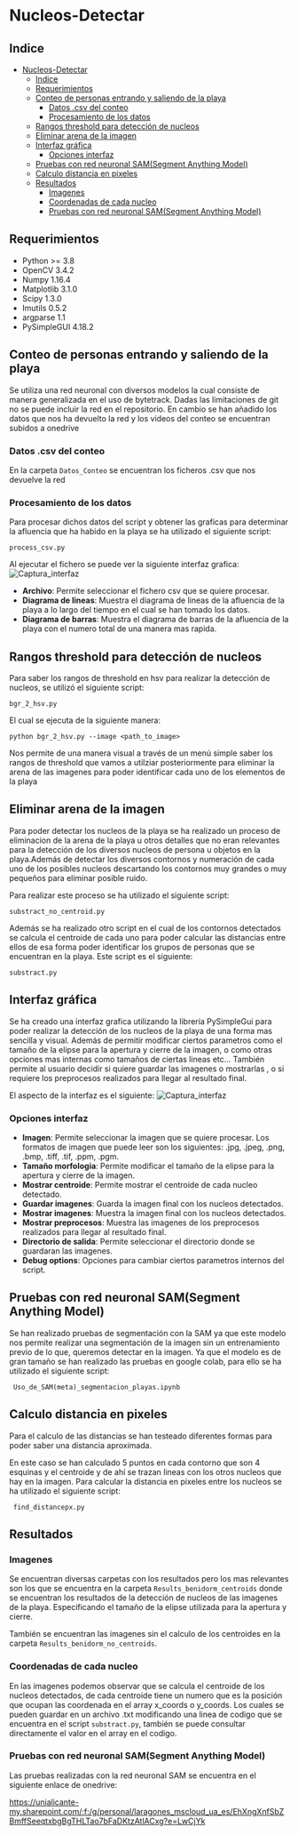 # Nucleos-Detectar

## Indice 
- [Nucleos-Detectar](#nucleos-detectar)
  - [Indice](#indice)
  - [Requerimientos](#requerimientos)
  - [Conteo de personas entrando y saliendo de la playa](#conteo-de-personas-entrando-y-saliendo-de-la-playa)
    - [Datos .csv del conteo](#datos-csv-del-conteo)
    - [Procesamiento de los datos](#procesamiento-de-los-datos)
  - [Rangos threshold para detección de nucleos](#rangos-threshold-para-detección-de-nucleos)
  - [Eliminar arena de la imagen](#eliminar-arena-de-la-imagen)
  - [Interfaz gráfica](#interfaz-gráfica)
    - [Opciones interfaz](#opciones-interfaz)
  - [Pruebas con red neuronal SAM(Segment Anything Model)](#pruebas-con-red-neuronal-samsegment-anything-model)
  - [Calculo distancia en pixeles](#calculo-distancia-en-pixeles)
  - [Resultados](#resultados)
    - [Imagenes](#imagenes)
    - [Coordenadas de cada nucleo](#coordenadas-de-cada-nucleo)
    - [Pruebas con red neuronal SAM(Segment Anything Model)](#pruebas-con-red-neuronal-samsegment-anything-model-1)

## Requerimientos
- Python >= 3.8
- OpenCV 3.4.2
- Numpy 1.16.4
- Matplotlib 3.1.0
- Scipy 1.3.0
- Imutils 0.5.2
- argparse 1.1
- PySimpleGUI 4.18.2
## Conteo de personas entrando y saliendo de la playa
Se utiliza una red neuronal con diversos modelos la cual consiste de manera generalizada en el uso de bytetrack. Dadas las limitaciones de git no se puede incluir la red en el repositorio. En cambio se han añadido los datos que nos ha devuelto la red y los videos del conteo se encuentran subidos a onedrive
### Datos .csv del conteo
En la carpeta ```Datos_Conteo``` se encuentran los ficheros .csv que nos devuelve la red
### Procesamiento de los datos
Para procesar dichos datos del script y obtener las graficas para determinar la afluencia que ha habido en la playa se ha utilizado el siguiente script:

``` process_csv.py ```

Al ejecutar el fichero se puede ver la siguiente interfaz grafica:
![Captura_interfaz](./Raw_Images/Interfaz_process_csv.png)

- **Archivo**: Permite seleccionar el fichero csv que se quiere procesar.
- **Diagrama de lineas**: Muestra el diagrama de lineas de la afluencia de la playa a lo largo del tiempo en el cual se han tomado los datos.
- **Diagrama de barras**: Muestra el diagrama de barras de la afluencia de la playa con el numero total de una manera mas rapida.




## Rangos threshold para detección de nucleos
Para saber los rangos de threshold en hsv para realizar la detección de nucleos, se utilizó el siguiente script:

``` bgr_2_hsv.py ```

El cual se ejecuta de la siguiente manera:

``` python bgr_2_hsv.py --image <path_to_image> ```

Nos permite de una manera visual a través de un menú simple saber los rangos de threshold que vamos a utilziar posteriormente para eliminar la arena de las imagenes para poder identificar cada uno de los elementos de la playa 

## Eliminar arena de la imagen
Para poder detectar los nucleos de la playa se ha realizado un proceso de eliminacion de la arena de la playa u otros detalles que no eran relevantes para la detección de los diversos nucleos de persona u objetos en la playa.Además de detectar los diversos contornos y numeración de cada uno de los posibles nucleos descartando los contornos muy grandes o muy pequeños para eliminar posible ruido.

Para realizar este proceso se ha utilizado el siguiente script:

``` substract_no_centroid.py ```

Además se ha realizado otro script en el cual de los contornos detectados se calcula el centroide de cada uno para poder calcular las distancias entre ellos de esa forma poder identificar los grupos de personas que se encuentran en la playa. Este script es el siguiente:

``` substract.py ```

## Interfaz gráfica
Se ha creado una interfaz grafica utilizando la librería PySimpleGui para poder realizar la detección de los nucleos de la playa de una forma mas sencilla y visual. Además de permitir modificar ciertos parametros como el tamaño de la elipse para la apertura y cierre de la imagen, o como otras opciones mas internas como tamaños de ciertas lineas etc... También permite al usuario decidir si quiere guardar las imagenes o mostrarlas , o si requiere los preprocesos realizados para llegar al resultado final.


El aspecto de la interfaz es el siguiente:
![Captura_interfaz](./Raw_Images/Captura_interfaz.png)
### Opciones interfaz
- **Imagen**: Permite seleccionar la imagen que se quiere procesar. Los formatos de imagen que puede leer son los siguientes: .jpg, .jpeg, .png, .bmp, .tiff, .tif, .ppm, .pgm.
- **Tamaño morfologia**: Permite modificar el tamaño de la elipse para la apertura y cierre de la imagen.
- **Mostrar centroide**: Permite mostrar el centroide de cada nucleo detectado.
- **Guardar imagenes**: Guarda la imagen final con los nucleos detectados.
- **Mostrar imagenes**: Muestra la imagen final con los nucleos detectados.
- **Mostrar preprocesos**: Muestra las imagenes de los preprocesos realizados para llegar al resultado final.
- **Directorio de salida**: Permite seleccionar el directorio donde se guardaran las imagenes.
- **Debug options**: Opciones para cambiar ciertos parametros internos del script.

## Pruebas con red neuronal SAM(Segment Anything Model)
Se han realizado pruebas de segmentación con la SAM ya que este modelo nos permite realizar una segmentación de la imagen sin un entrenamiento previo de lo que, queremos detectar en la imagen. Ya que el modelo es de gran tamaño se han realizado las pruebas en google colab, para ello se ha utilizado el siguiente script:

``` Uso_de_SAM(meta)_segmentacion_playas.ipynb```
## Calculo distancia en pixeles
Para el calculo de las distancias se han testeado diferentes formas para poder saber una distancia aproximada. 

En este caso se han calculado 5 puntos en cada contorno que son 4 esquinas y el centroide y de ahí se trazan lineas con los otros nucleos que hay en la imagen.
Para calcular la distancia en pixeles entre los nucleos se ha utilizado el siguiente script:

``` find_distancepx.py```

## Resultados

### Imagenes 
Se encuentran diversas carpetas con los resultados pero los mas relevantes son los que se encuentra en la carpeta ``` Results_benidorm_centroids ``` donde se encuentran los resultados de la detección de nucleos de las imagenes de la playa. Especificando el tamaño de la elipse utilizada para la apertura y cierre.

También se encuentran las imagenes sin el calculo de los centroides en la carpeta ``` Results_benidorm_no_centroids ```.

### Coordenadas de cada nucleo

En las imagenes podemos observar que se calcula el centroide de los nucleos detectados, de cada centroide tiene un numero que es la posición que ocupan las coordenada en el array x_coords o y_coords. Los cuales se pueden guardar en un archivo .txt modificando una linea de codigo que se encuentra en el script ``` substract.py ```, también se puede consultar directamente el valor en el array en el codigo.

### Pruebas con red neuronal SAM(Segment Anything Model)
Las pruebas realizadas con la red neuronal SAM se encuentra en el siguiente enlace de onedrive:

https://unialicante-my.sharepoint.com/:f:/g/personal/laragones_mscloud_ua_es/EhXngXnfSbZBmffSeeqtxbgBgTHLTao7bFaDKtzAtlACxg?e=LwCjYk